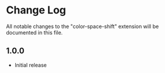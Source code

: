 # Change Log

All notable changes to the "color-space-shift" extension will be documented in this file.

## 1.0.0

- Initial release
